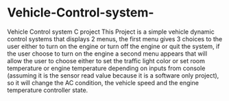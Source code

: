 # Vehicle-Control-system-
 Vehicle Control system C project 
This Project is a simple vehicle dynamic control systems that displays 2 menus, the first menu gives 3 choices to the user either to turn on the engine or turn off the engine or quit the system, if the user choose to turn on the engine a second menu appears that will allow the user to choose either to set the traffic light color or set room temperature or engine temperature depending on inputs from console (assuming it is the sensor read value because it is a software only project), so it will change the AC condition, the vehicle speed and the engine temperature controller state.
